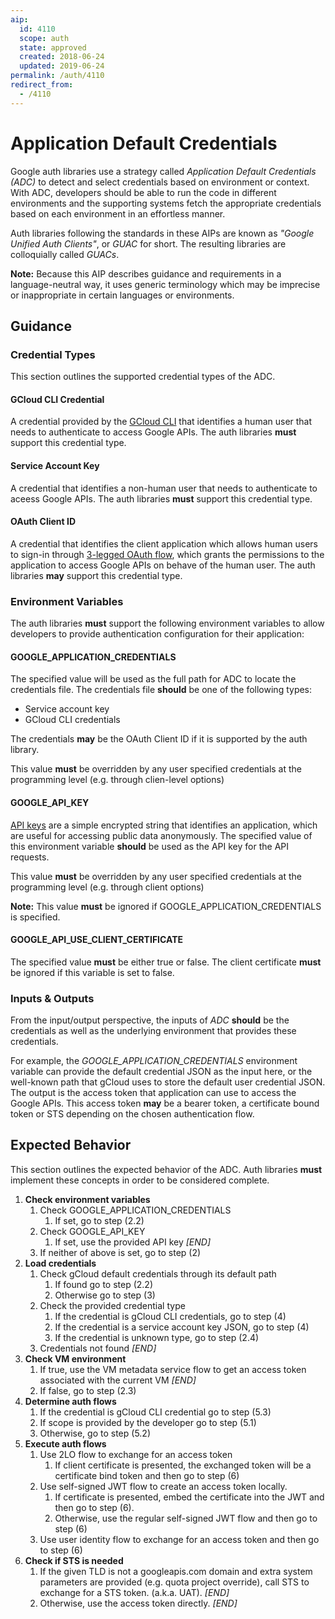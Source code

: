 ```yaml
---
aip:
  id: 4110
  scope: auth
  state: approved
  created: 2018-06-24
  updated: 2019-06-24
permalink: /auth/4110
redirect_from:
  - /4110
---
```


# Application Default Credentials

Google auth libraries use a strategy called _Application Default Credentials
(ADC)_ to detect and select credentials based on environment or context. With 
ADC, developers should be able to run the code in different environments and the
supporting systems fetch the appropriate credentials based on each environment
in an effortless manner.

Auth libraries following the standards in these AIPs are known as _"Google
Unified Auth Clients"_, or _GUAC_ for short. The resulting libraries are
colloquially called _GUACs_.

**Note:** Because this AIP describes guidance and requirements in a
language-neutral way, it uses generic terminology which may be imprecise or
inappropriate in certain languages or environments.

## Guidance

### Credential Types

This section outlines the supported credential types of the ADC.

#### GCloud CLI Credential

A credential provided by the [GCloud CLI][0] that identifies a human user that
needs to authenticate to access Google APIs. The auth libraries **must** support
this credential type.

#### Service Account Key

A credential that identifies a non-human user that needs to authenticate to
aceess Google APIs. The auth libraries **must** support this
credential type.

#### OAuth Client ID

A credential that identifies the client application which allows human users to
sign-in through [3-legged OAuth flow][1], which grants the permissions to the
application to access Google APIs on behave of the human user. The auth
libraries **may** support this credential type.

### Environment Variables

The auth libraries **must** support the following environment variables to allow
developers to provide authentication configuration for their application:

#### GOOGLE\_APPLICATION\_CREDENTIALS

The specified value will be used as the full path for ADC to locate the
credentials file. The credentials file **should** be one of the following types:

- Service account key
- GCloud CLI credentials

The credentials __may__ be the OAuth Client ID if it is supported by the auth
library.

This value __must__ be overridden by any user specified credentials at the
programming level (e.g. through clien-level options)

#### GOOGLE\_API\_KEY

[API keys][2] are a simple encrypted string that identifies an application,
which are useful for accessing public data anonymously. The specified value of
this environment variable **should** be used as the API key for the API
requests.

This value **must** be overridden by any user specified credentials at the
programming level (e.g. through client options)

**Note:** This value **must** be ignored if GOOGLE\_APPLICATION\_CREDENTIALS is
specified.

#### GOOGLE\_API\_USE\_CLIENT\_CERTIFICATE

The specified value **must** be either true or false. The client certificate
**must** be ignored if this variable is set to false.

### Inputs & Outputs

From the input/output perspective, the inputs of _ADC_ __should__ be the
credentials as well as the underlying environment that provides these
credentials. 

For example, the _GOOGLE_APPLICATION_CREDENTIALS_ environment variable can provide the
default credential JSON as the input here, or the well-known path that gCloud
uses to store the default user credential JSON. The output is the access token
that application can use to access the Google APIs. This access token __may__ be
a bearer token, a certificate bound token or STS depending on the chosen
authentication flow.

## Expected Behavior

This section outlines the expected behavior of the ADC. Auth libraries **must**
implement these concepts in order to be considered complete.

1. **Check environment variables**
    1. Check GOOGLE\_APPLICATION\_CREDENTIALS
        1. If set, go to step (2.2)
    2. Check GOOGLE\_API\_KEY
        1. If set, use the provided API key _[END]_
    3. If neither of above is set, go to step (2)
2. **Load credentials**
    1. Check gCloud default credentials through its default path
        1. If found go to step (2.2)
        2. Otherwise go to step (3)
    2. Check the provided credential type
        1. If the credential is gCloud CLI credentials, go to step (4)
        2. If the credential is a service account key JSON, go to step (4)
        3. If the credential is unknown type, go to step (2.4)
    3. Credentials not found _[END]_
3. **Check VM environment**
    1. If true, use the VM metadata service flow to get an access token
    associated with the current VM _[END]_
    2. If false, go to step (2.3)
4. **Determine auth flows**
    1. If the credential is gCloud CLI credential go to step (5.3)
    2. If scope is provided by the developer go to step (5.1)
    3. Otherwise, go to step (5.2)
5. **Execute auth flows**
    1. Use 2LO flow to exchange for an access token
        1. If client certificate is presented, the exchanged token will be a
        certificate bind token and then go to step (6)
    2. Use self-signed JWT flow to create an access token locally.
        1. If certificate is presented, embed the certificate into the JWT and
        then go to step (6). 
        2. Otherwise, use the regular self-signed JWT flow and then go to step
        (6)
    3. Use user identity flow to exchange for an access token and then go to
    step (6)
6. **Check if STS is needed**
    1. If the given TLD is not a googleapis.com domain and extra system
    parameters are provided (e.g. quota project override), call STS to exchange
    for a STS token. (a.k.a. UAT). _[END]_
    2. Otherwise, use the access token directly. _[END]_

<!-- prettier-ignore-start -->
[0]: https://cloud.google.com/sdk/gcloud/reference/auth/application-default/login
[1]: https://developers.google.com/identity/protocols/oauth2/native-app
[2]: https://cloud.google.com/docs/authentication/api-keys
<!-- prettier-ignore-end -->
